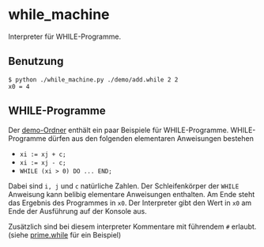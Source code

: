 # while_machine

Interpreter für WHILE-Programme.

## Benutzung

```shell
$ python ./while_machine.py ./demo/add.while 2 2
x0 = 4
```

## WHILE-Programme

Der [demo-Ordner](./demo) enthält ein paar Beispiele für WHILE-Programme.
WHILE-Programme dürfen aus den folgenden elementaren Anweisungen bestehen

- `xi := xj + c;`
- `xi := xj - c;`
- `WHILE (xi > 0) DO ... END;`

Dabei sind `i, j` und `c` natürliche Zahlen. Der Schleifenkörper der `WHILE`
Anweisung kann belibig elementare Anweisungen enthalten. Am Ende steht das
Ergebnis des Programmes in `x0`. Der Interpreter gibt den Wert in `x0` am Ende
der Ausführung auf der Konsole aus.

Zusätzlich sind bei diesem interpreter Kommentare mit führendem `#` erlaubt.
(siehe [prime.while](./demo/prime.while) für ein Beispiel)
